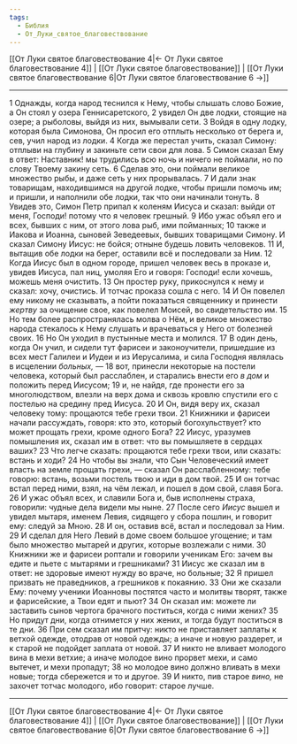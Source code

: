 ```yaml
---
tags:
  - Библия
  - От_Луки_святое_благовествование
---
```

[[От Луки святое благовествование 4|← От Луки святое благовествование 4]] | [[От Луки святое благовествование]] | [[От Луки святое благовествование 6|От Луки святое благовествование 6 →]]

---
1 Однажды, когда народ теснился к Нему, чтобы слышать слово Божие, а Он стоял у озера Геннисаретского,
2 увидел Он две лодки, стоящие на озере; а рыболовы, выйдя из них, вымывали сети.
3 Войдя в одну лодку, которая была Симонова, Он просил его отплыть несколько от берега и, сев, учил народ из лодки.
4 Когда же перестал учить, сказал Симону: отплыви на глубину и закиньте сети свои для лова.
5 Симон сказал Ему в ответ: Наставник! мы трудились всю ночь и ничего не поймали, но по слову Твоему закину сеть.
6 Сделав это, они поймали великое множество рыбы, и даже сеть у них прорывалась.
7 И дали знак товарищам, находившимся на другой лодке, чтобы пришли помочь им; и пришли, и наполнили обе лодки, так что они начинали тонуть.
8 Увидев это, Симон Петр припал к коленям Иисуса и сказал: выйди от меня, Господи! потому что я человек грешный.
9 Ибо ужас объял его и всех, бывших с ним, от этого лова рыб, ими пойманных;
10 также и Иакова и Иоанна, сыновей Зеведеевых, бывших товарищами Симону. И сказал Симону Иисус: не бойся; отныне будешь ловить человеков.
11 И, вытащив обе лодки на берег, оставили всё и последовали за Ним.
12 Когда Иисус был в одном городе, пришел человек весь в проказе и, увидев Иисуса, пал ниц, умоляя Его и говоря: Господи! если хочешь, можешь меня очистить.
13 Он простер руку, прикоснулся к нему и сказал: хочу, очистись. И тотчас проказа сошла с него.
14 И Он повелел ему никому не сказывать, а пойти показаться священнику и принести <I>жертву</I> за очищение свое, как повелел Моисей, во свидетельство им.
15 Но тем более распространялась молва о Нём, и великое множество народа стекалось к Нему слушать и врачеваться у Него от болезней своих.
16 Но Он уходил в пустынные места и молился.
17 В один день, когда Он учил, и сидели тут фарисеи и законоучители, пришедшие из всех мест Галилеи и Иудеи и из Иерусалима, и сила Господня являлась в исцелении <I>больных,</I> —
18 вот, принесли некоторые на постели человека, который был расслаблен, и старались внести его <I>в</I> <I>дом</I> и положить перед Иисусом;
19 и, не найдя, где пронести его за многолюдством, влезли на верх дома и сквозь кровлю спустили его с постелью на средину пред Иисуса.
20 И Он, видя веру их, сказал человеку тому: прощаются тебе грехи твои.
21 Книжники и фарисеи начали рассуждать, говоря: кто это, который богохульствует? кто может прощать грехи, кроме одного Бога?
22 Иисус, уразумев помышления их, сказал им в ответ: что вы помышляете в сердцах ваших?
23 Что легче сказать: прощаются тебе грехи твои, или сказать: встань и ходи?
24 Но чтобы вы знали, что Сын Человеческий имеет власть на земле прощать грехи, — сказал Он расслабленному: тебе говорю: встань, возьми постель твою и иди в дом твой.
25 И он тотчас встал перед ними, взял, на чём лежал, и пошел в дом свой, славя Бога.
26 И ужас объял всех, и славили Бога и, быв исполнены страха, говорили: чудные дела видели мы ныне.
27 После сего <I>Иисус</I> вышел и увидел мытаря, именем Левия, сидящего у сбора пошлин, и говорит ему: следуй за Мною.
28 И он, оставив всё, встал и последовал за Ним.
29 И сделал для Него Левий в доме своем большое угощение; и там было множество мытарей и других, которые возлежали с ними.
30 Книжники же и фарисеи роптали и говорили ученикам Его: зачем вы едите и пьете с мытарями и грешниками?
31 Иисус же сказал им в ответ: не здоровые имеют нужду во враче, но больные;
32 Я пришел призвать не праведников, а грешников к покаянию.
33 Они же сказали Ему: почему ученики Иоанновы постятся часто и молитвы творят, также и фарисейские, а Твои едят и пьют?
34 Он сказал им: можете ли заставить сынов чертога брачного поститься, когда с ними жених?
35 Но придут дни, когда отнимется у них жених, и тогда будут поститься в те дни.
36 При сем сказал им притчу: никто не приставляет заплаты к ветхой одежде, отодрав от новой одежды; а иначе и новую раздерет, и к старой не подойдет заплата от новой.
37 И никто не вливает молодого вина в мехи ветхие; а иначе молодое вино прорвет мехи, и само вытечет, и мехи пропадут;
38 но молодое вино должно вливать в мехи новые; тогда сбережется и то и другое.
39 И никто, пив старое <I>вино,</I> не захочет тотчас молодого, ибо говорит: старое лучше.

---
[[От Луки святое благовествование 4|← От Луки святое благовествование 4]] | [[От Луки святое благовествование]] | [[От Луки святое благовествование 6|От Луки святое благовествование 6 →]]